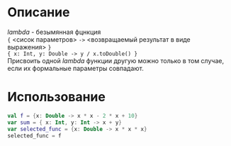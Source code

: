 # Описание
_lambda_ - безымянная фцнкция<br>
```{``` <сисок параметров> ```->``` <возвращаемый результат в виде выражения> ```}```<br>
```{ x: Int, y: Double -> y / x.toDouble() }```<br>
Присвоить одной _lambda_ функции другую можно только в том случае, если их формальные параметры совпадают.
# Использование
```Kotlin
val f = {x: Double -> x * x - 2 * x + 10}
var sum = { x: Int, y: Int -> x + y}
var selected_func = {x: Double -> x * x * x}
selected_func = f
```
